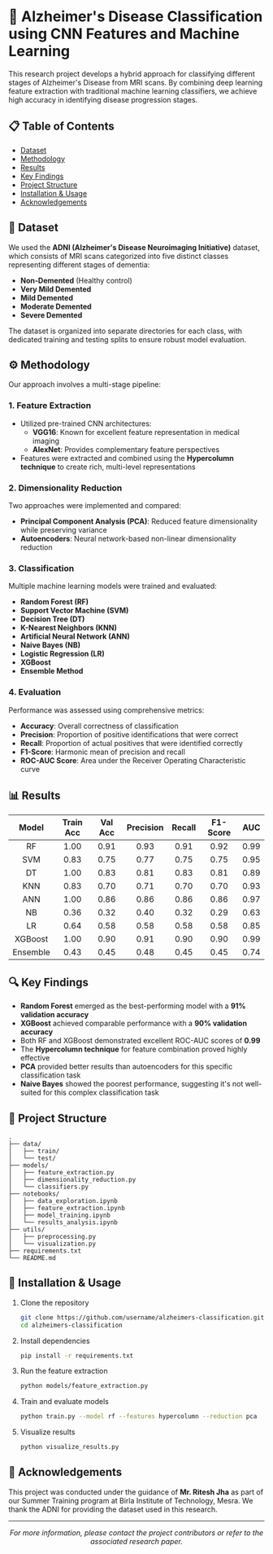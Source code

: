 # 🧠 Alzheimer's Disease Classification using CNN Features and Machine Learning

This research project develops a hybrid approach for classifying different stages of Alzheimer's Disease from MRI scans. By combining deep learning feature extraction with traditional machine learning classifiers, we achieve high accuracy in identifying disease progression stages.

## 📋 Table of Contents
- [Dataset](#-dataset)
- [Methodology](#️-methodology)
- [Results](#-results)
- [Key Findings](#-key-findings)
- [Project Structure](#-project-structure)
- [Installation & Usage](#-installation--usage)
- [Acknowledgements](#-acknowledgements)

## 📁 Dataset

We used the **ADNI (Alzheimer's Disease Neuroimaging Initiative)** dataset, which consists of MRI scans categorized into five distinct classes representing different stages of dementia:

- **Non-Demented** (Healthy control)
- **Very Mild Demented**
- **Mild Demented**
- **Moderate Demented**
- **Severe Demented**

The dataset is organized into separate directories for each class, with dedicated training and testing splits to ensure robust model evaluation.

## ⚙️ Methodology

Our approach involves a multi-stage pipeline:

### 1. Feature Extraction
- Utilized pre-trained CNN architectures:
  - **VGG16**: Known for excellent feature representation in medical imaging
  - **AlexNet**: Provides complementary feature perspectives
- Features were extracted and combined using the **Hypercolumn technique** to create rich, multi-level representations

### 2. Dimensionality Reduction
Two approaches were implemented and compared:
- **Principal Component Analysis (PCA)**: Reduced feature dimensionality while preserving variance
- **Autoencoders**: Neural network-based non-linear dimensionality reduction

### 3. Classification
Multiple machine learning models were trained and evaluated:
- **Random Forest (RF)**
- **Support Vector Machine (SVM)**
- **Decision Tree (DT)**
- **K-Nearest Neighbors (KNN)**
- **Artificial Neural Network (ANN)**
- **Naive Bayes (NB)**
- **Logistic Regression (LR)**
- **XGBoost**
- **Ensemble Method**

### 4. Evaluation
Performance was assessed using comprehensive metrics:
- **Accuracy**: Overall correctness of classification
- **Precision**: Proportion of positive identifications that were correct
- **Recall**: Proportion of actual positives that were identified correctly
- **F1-Score**: Harmonic mean of precision and recall
- **ROC-AUC Score**: Area under the Receiver Operating Characteristic curve

## 📊 Results

| Model     | Train Acc | Val Acc | Precision | Recall | F1-Score | AUC    |
|:---------:|:---------:|:-------:|:---------:|:------:|:--------:|:------:|
| RF        | 1.00      | 0.91    | 0.93      | 0.91   | 0.92     | 0.99   |
| SVM       | 0.83      | 0.75    | 0.77      | 0.75   | 0.75     | 0.95   |
| DT        | 1.00      | 0.83    | 0.81      | 0.83   | 0.81     | 0.89   |
| KNN       | 0.83      | 0.70    | 0.71      | 0.70   | 0.70     | 0.93   |
| ANN       | 1.00      | 0.86    | 0.86      | 0.86   | 0.86     | 0.97   |
| NB        | 0.36      | 0.32    | 0.40      | 0.32   | 0.29     | 0.63   |
| LR        | 0.64      | 0.58    | 0.58      | 0.58   | 0.58     | 0.85   |
| XGBoost   | 1.00      | 0.90    | 0.91      | 0.90   | 0.90     | 0.99   |
| Ensemble  | 0.43      | 0.45    | 0.48      | 0.45   | 0.45     | 0.74   |

## 🔍 Key Findings

- **Random Forest** emerged as the best-performing model with a **91% validation accuracy**
- **XGBoost** achieved comparable performance with a **90% validation accuracy**
- Both RF and XGBoost demonstrated excellent ROC-AUC scores of **0.99**
- The **Hypercolumn technique** for feature combination proved highly effective
- **PCA** provided better results than autoencoders for this specific classification task
- **Naive Bayes** showed the poorest performance, suggesting it's not well-suited for this complex classification task

## 📂 Project Structure

```
.
├── data/
│   ├── train/
│   └── test/
├── models/
│   ├── feature_extraction.py
│   ├── dimensionality_reduction.py
│   └── classifiers.py
├── notebooks/
│   ├── data_exploration.ipynb
│   ├── feature_extraction.ipynb
│   ├── model_training.ipynb
│   └── results_analysis.ipynb
├── utils/
│   ├── preprocessing.py
│   └── visualization.py
├── requirements.txt
└── README.md
```

## 🚀 Installation & Usage

1. Clone the repository
   ```bash
   git clone https://github.com/username/alzheimers-classification.git
   cd alzheimers-classification
   ```

2. Install dependencies
   ```bash
   pip install -r requirements.txt
   ```

3. Run the feature extraction
   ```bash
   python models/feature_extraction.py
   ```

4. Train and evaluate models
   ```bash
   python train.py --model rf --features hypercolumn --reduction pca
   ```

5. Visualize results
   ```bash
   python visualize_results.py
   ```

## 🙏 Acknowledgements

This project was conducted under the guidance of **Mr. Ritesh Jha** as part of our Summer Training program at Birla Institute of Technology, Mesra. We thank the ADNI for providing the dataset used in this research.

---

<p align="center">
  <i>For more information, please contact the project contributors or refer to the associated research paper.</i>
</p>